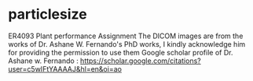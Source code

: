 # particlesize
ER4093 Plant performance Assignment
The DICOM images are from the works of Dr. Ashane W. Fernando's PhD works, I kindly acknowledge him for providing the permission to use them
Google scholar profile of Dr. Ashane w. Fernando : https://scholar.google.com/citations?user=c5wIFtYAAAAJ&hl=en&oi=ao
